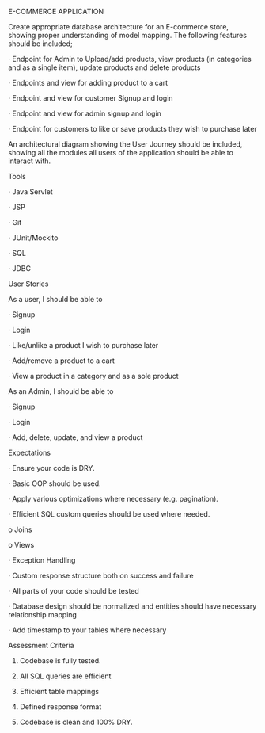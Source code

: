 E-COMMERCE APPLICATION

Create appropriate database architecture for an E-commerce store, showing proper understanding of model mapping. The following features should be included;

· Endpoint for Admin to Upload/add products, view products (in categories and as a single item), update products and delete products

· Endpoints and view for adding product to a cart

· Endpoint and view for customer Signup and login

· Endpoint and view for admin signup and login

· Endpoint for customers to like or save products they wish to purchase later

An architectural diagram showing the User Journey should be included, showing all the modules all users of the application should be able to interact with.

Tools

· Java Servlet

· JSP

· Git

· JUnit/Mockito

· SQL

· JDBC

User Stories

As a user, I should be able to

· Signup

· Login

· Like/unlike a product I wish to purchase later

· Add/remove a product to a cart

· View a product in a category and as a sole product

As an Admin, I should be able to

· Signup

· Login

· Add, delete, update, and view a product

Expectations

· Ensure your code is DRY.

· Basic OOP should be used.

· Apply various optimizations where necessary (e.g. pagination).

· Efficient SQL custom queries should be used where needed.

o Joins

o Views

· Exception Handling

· Custom response structure both on success and failure

· All parts of your code should be tested

· Database design should be normalized and entities should have necessary relationship mapping

· Add timestamp to your tables where necessary

Assessment Criteria

1. Codebase is fully tested.

2. All SQL queries are efficient

3. Efficient table mappings

4. Defined response format

5. Codebase is clean and 100% DRY.